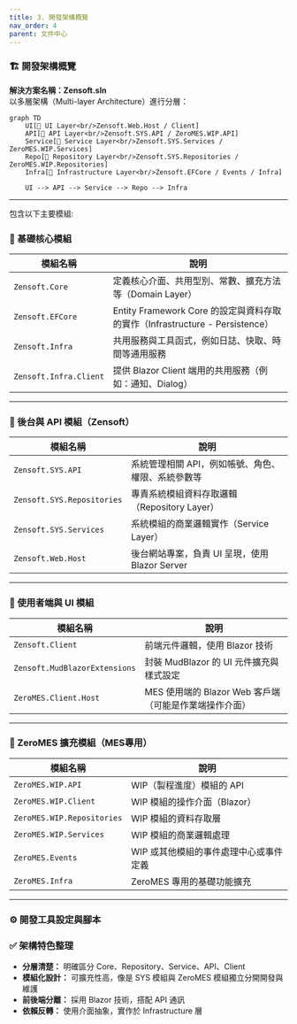```yaml
---
title: 3. 開發架構概覽
nav_order: 4
parent: 文件中心
---
```

### 🏗️ 開發架構概覽

**解決方案名稱：Zensoft.sln**  
以多層架構（Multi-layer Architecture）進行分層：

```mermaid
graph TD
    UI[🔹 UI Layer<br/>Zensoft.Web.Host / Client]
    API[🔹 API Layer<br/>Zensoft.SYS.API / ZeroMES.WIP.API]
    Service[🔹 Service Layer<br/>Zensoft.SYS.Services / ZeroMES.WIP.Services]
    Repo[🔹 Repository Layer<br/>Zensoft.SYS.Repositories / ZeroMES.WIP.Repositories]
    Infra[🔹 Infrastructure Layer<br/>Zensoft.EFCore / Events / Infra]

    UI --> API --> Service --> Repo --> Infra
```
---
包含以下主要模組:

### 🔹 基礎核心模組

| 模組名稱 | 說明 |
|----------|------|
| `Zensoft.Core` | 定義核心介面、共用型別、常數、擴充方法等（Domain Layer） |
| `Zensoft.EFCore` | Entity Framework Core 的設定與資料存取的實作（Infrastructure - Persistence） |
| `Zensoft.Infra` | 共用服務與工具函式，例如日誌、快取、時間等通用服務 |
| `Zensoft.Infra.Client` | 提供 Blazor Client 端用的共用服務（例如：通知、Dialog） |

---

### 🔹 後台與 API 模組（Zensoft）

| 模組名稱 | 說明 |
|----------|------|
| `Zensoft.SYS.API` | 系統管理相關 API，例如帳號、角色、權限、系統參數等 |
| `Zensoft.SYS.Repositories` | 專責系統模組資料存取邏輯（Repository Layer） |
| `Zensoft.SYS.Services` | 系統模組的商業邏輯實作（Service Layer） |
| `Zensoft.Web.Host` | 後台網站專案，負責 UI 呈現，使用 Blazor Server |

---

### 🔹 使用者端與 UI 模組

| 模組名稱 | 說明 |
|----------|------|
| `Zensoft.Client` | 前端元件邏輯，使用 Blazor 技術 |
| `Zensoft.MudBlazorExtensions` | 封裝 MudBlazor 的 UI 元件擴充與樣式設定 |
| `ZeroMES.Client.Host` | MES 使用端的 Blazor Web 客戶端（可能是作業端操作介面） |

---

### 🔹 ZeroMES 擴充模組（MES專用）

| 模組名稱 | 說明 |
|----------|------|
| `ZeroMES.WIP.API` | WIP（製程進度）模組的 API |
| `ZeroMES.WIP.Client` | WIP 模組的操作介面（Blazor） |
| `ZeroMES.WIP.Repositories` | WIP 模組的資料存取層 |
| `ZeroMES.WIP.Services` | WIP 模組的商業邏輯處理 |
| `ZeroMES.Events` | WIP 或其他模組的事件處理中心或事件定義 |
| `ZeroMES.Infra` | ZeroMES 專用的基礎功能擴充 |

---

### ⚙️ 開發工具設定與腳本

### ✅ 架構特色整理

- **分層清楚：** 明確區分 Core、Repository、Service、API、Client
- **模組化設計：** 可擴充性高，像是 SYS 模組與 ZeroMES 模組獨立分開開發與維護
- **前後端分離：** 採用 Blazor 技術，搭配 API 通訊
- **依賴反轉：** 使用介面抽象，實作於 Infrastructure 層

